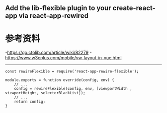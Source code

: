 Add the lib-flexible plugin to your create-react-app via react-app-rewired
---
# 参考资料
-https://go.ctolib.com/article/wiki/82279
-https://www.w3cplus.com/mobile/vw-layout-in-vue.html

---
```
const rewireFlexible = require('react-app-rewire-flexible');

module.exports = function override(config, env) {
    // ...
    config = rewireFlexible(config, env, [viewportWidth , viewportHeight, selectorBlackList]);
    // ...
    return config;
}
```
